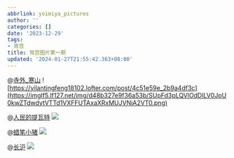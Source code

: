 ```yaml
---
abbrlink: yoimiya_pictures
author: ''
categories: []
date: '2023-12-29'
tags:
- 宵宫
title: 宵宫图片第一期
updated: '2024-01-27T21:55:42.363+08:00'
---
```

@[寺外_寒山](https://yilantingfeng18102.lofter.com/)
![https://yilantingfeng18102.lofter.com/post/4c51e59e_2b9a4df3c](https://imglf5.lf127.net/img/d48b327e9f36a53b/SUpFd3pLQVlOdDlLV0JpU0kwZTdwdytVTTd1VXFFUTAxaXRxMUJVNjA2VT0.png)

@[人民的提瓦特](https://xinjinjumin6918410.lofter.com/)
![](https://imglf3.lf127.net/img/32611c7a9113be03/bHNnNk8zdGpGcUU1N2QxMDFCSW1EUzhGdU9TSG8vMFFZQnJOQTVhMlVyQT0.jpg)

@[蜡笔小猪](https://1655722605.lofter.com/)
![](https://imglf5.lf127.net/img/3ec61e8849fe415a/czF0L3lMTldpeUVHNDE0b3BvWDEwY2dIUUlCc3BHaFYzSzQ3b0JpRlVVOD0.png)

@[长沪](https://xinjinjumin2373429.lofter.com/)
![](https://imglf5.lf127.net/img/e2d4f1729db5ab47/aHlCcW5XMUhvUFpZL2V0VXJvNTU3SjFIVkdmSzVWYjdCVEJ3ZUVvQjduUT0.jpg)

